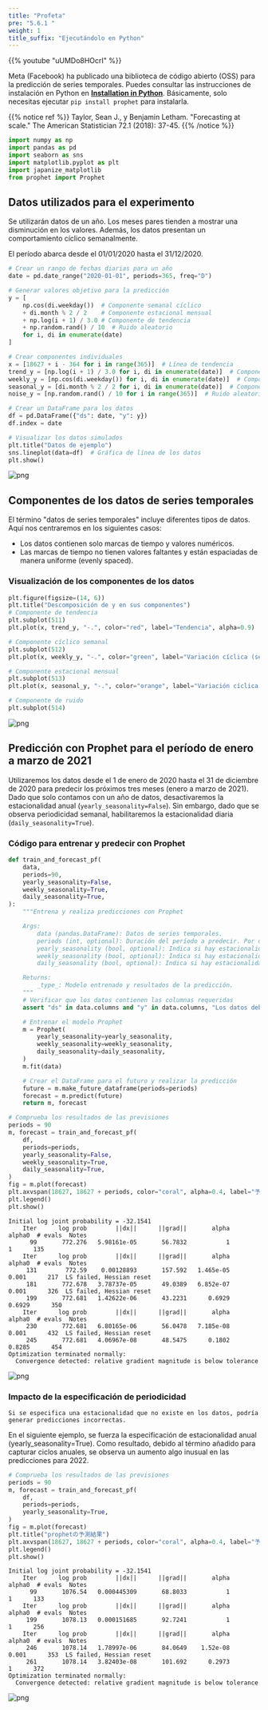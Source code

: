 ```yaml
---
title: "Profeta"
pre: "5.6.1 "
weight: 1
title_suffix: "Ejecutándolo en Python"
---
```


{{% youtube "uUMDo8HOcrI" %}}

Meta (Facebook) ha publicado una biblioteca de código abierto (OSS) para la predicción de series temporales. Puedes consultar las instrucciones de instalación en Python en [**Installation in Python**](https://facebook.github.io/prophet/docs/installation.html#python). Básicamente, solo necesitas ejecutar `pip install prophet` para instalarla.

{{% notice ref %}}
Taylor, Sean J., y Benjamin Letham. "Forecasting at scale." The American Statistician 72.1 (2018): 37-45.
{{% /notice %}}


```python
import numpy as np
import pandas as pd
import seaborn as sns
import matplotlib.pyplot as plt
import japanize_matplotlib
from prophet import Prophet
```

## Datos utilizados para el experimento
Se utilizarán datos de un año. Los meses pares tienden a mostrar una disminución en los valores. Además, los datos presentan un comportamiento cíclico semanalmente. 

El período abarca desde el 01/01/2020 hasta el 31/12/2020.

```python
# Crear un rango de fechas diarias para un año
date = pd.date_range("2020-01-01", periods=365, freq="D")

# Generar valores objetivo para la predicción
y = [
    np.cos(di.weekday())  # Componente semanal cíclico
    + di.month % 2 / 2    # Componente estacional mensual
    + np.log(i + 1) / 3.0 # Componente de tendencia
    + np.random.rand() / 10  # Ruido aleatorio
    for i, di in enumerate(date)
]

# Crear componentes individuales
x = [18627 + i - 364 for i in range(365)]  # Línea de tendencia
trend_y = [np.log(i + 1) / 3.0 for i, di in enumerate(date)]  # Componente de tendencia
weekly_y = [np.cos(di.weekday()) for i, di in enumerate(date)]  # Componente semanal
seasonal_y = [di.month % 2 / 2 for i, di in enumerate(date)]  # Componente estacional
noise_y = [np.random.rand() / 10 for i in range(365)]  # Ruido aleatorio

# Crear un DataFrame para los datos
df = pd.DataFrame({"ds": date, "y": y})
df.index = date

# Visualizar los datos simulados
plt.title("Datos de ejemplo")
sns.lineplot(data=df)  # Gráfica de línea de los datos
plt.show()
```


    
![png](/images/timeseries/forecast/001-Prophet_files/001-Prophet_5_0.png)
    

## Componentes de los datos de series temporales
El término "datos de series temporales" incluye diferentes tipos de datos. Aquí nos centraremos en los siguientes casos:

- Los datos contienen solo marcas de tiempo y valores numéricos.
- Las marcas de tiempo no tienen valores faltantes y están espaciadas de manera uniforme (evenly spaced).

### Visualización de los componentes de los datos

```python
plt.figure(figsize=(14, 6))
plt.title("Descomposición de y en sus componentes")
# Componente de tendencia
plt.subplot(511)
plt.plot(x, trend_y, "-.", color="red", label="Tendencia", alpha=0.9)

# Componente cíclico semanal
plt.subplot(512)
plt.plot(x, weekly_y, "-.", color="green", label="Variación cíclica (semanal)", alpha=0.9)

# Componente estacional mensual
plt.subplot(513)
plt.plot(x, seasonal_y, "-.", color="orange", label="Variación cíclica (mensual)", alpha=0.9)

# Componente de ruido
plt.subplot(514)
```


    
![png](/images/timeseries/forecast/001-Prophet_files/001-Prophet_7_0.png)
    

## Predicción con Prophet para el período de enero a marzo de 2021
Utilizaremos los datos desde el 1 de enero de 2020 hasta el 31 de diciembre de 2020 para predecir los próximos tres meses (enero a marzo de 2021). Dado que solo contamos con un año de datos, desactivaremos la estacionalidad anual (`yearly_seasonality=False`). Sin embargo, dado que se observa periodicidad semanal, habilitaremos la estacionalidad diaria (`daily_seasonality=True`).

### Código para entrenar y predecir con Prophet

```python
def train_and_forecast_pf(
    data,
    periods=90,
    yearly_seasonality=False,
    weekly_seasonality=True,
    daily_seasonality=True,
):
    """Entrena y realiza predicciones con Prophet

    Args:
        data (pandas.DataFrame): Datos de series temporales.
        periods (int, optional): Duración del período a predecir. Por defecto, 90 días.
        yearly_seasonality (bool, optional): Indica si hay estacionalidad anual. Por defecto, False.
        weekly_seasonality (bool, optional): Indica si hay estacionalidad semanal. Por defecto, True.
        daily_seasonality (bool, optional): Indica si hay estacionalidad diaria. Por defecto, True.

    Returns:
        _type_: Modelo entrenado y resultados de la predicción.
    """
    # Verificar que los datos contienen las columnas requeridas
    assert "ds" in data.columns and "y" in data.columns, "Los datos deben contener las columnas 'ds' y 'y'."

    # Entrenar el modelo Prophet
    m = Prophet(
        yearly_seasonality=yearly_seasonality,
        weekly_seasonality=weekly_seasonality,
        daily_seasonality=daily_seasonality,
    )
    m.fit(data)

    # Crear el DataFrame para el futuro y realizar la predicción
    future = m.make_future_dataframe(periods=periods)
    forecast = m.predict(future)
    return m, forecast
```


```python
# Comprueba los resultados de las previsiones
periods = 90
m, forecast = train_and_forecast_pf(
    df,
    periods=periods,
    yearly_seasonality=False,
    weekly_seasonality=True,
    daily_seasonality=True,
)
fig = m.plot(forecast)
plt.axvspan(18627, 18627 + periods, color="coral", alpha=0.4, label="予測期間")
plt.legend()
plt.show()
```

    Initial log joint probability = -32.1541
        Iter      log prob        ||dx||      ||grad||       alpha      alpha0  # evals  Notes 
          99       772.276   5.98161e-05       56.7832           1           1      135   
        Iter      log prob        ||dx||      ||grad||       alpha      alpha0  # evals  Notes 
         131        772.59    0.00128893       157.592   1.465e-05       0.001      217  LS failed, Hessian reset 
         181       772.678   3.78737e-05       49.0389   6.852e-07       0.001      326  LS failed, Hessian reset 
         199       772.681   1.42622e-06       43.2231      0.6929      0.6929      350   
        Iter      log prob        ||dx||      ||grad||       alpha      alpha0  # evals  Notes 
         230       772.681   6.80165e-06       56.0478   7.185e-08       0.001      432  LS failed, Hessian reset 
         245       772.681   4.06967e-08       48.5475      0.1802      0.8285      454   
    Optimization terminated normally: 
      Convergence detected: relative gradient magnitude is below tolerance



    
![png](/images/timeseries/forecast/001-Prophet_files/001-Prophet_10_1.png)
    


### Impacto de la especificación de periodicidad
```{warning}
Si se especifica una estacionalidad que no existe en los datos, podría generar predicciones incorrectas.
```

En el siguiente ejemplo, se fuerza la especificación de estacionalidad anual (yearly_seasonality=True).
Como resultado, debido al término añadido para capturar ciclos anuales, se observa un aumento algo inusual en las predicciones para 2022.


```python
# Comprueba los resultados de las previsiones
periods = 90
m, forecast = train_and_forecast_pf(
    df,
    periods=periods,
    yearly_seasonality=True,
)
fig = m.plot(forecast)
plt.title("prophetの予測結果")
plt.axvspan(18627, 18627 + periods, color="coral", alpha=0.4, label="予測期間")
plt.legend()
plt.show()
```

    Initial log joint probability = -32.1541
        Iter      log prob        ||dx||      ||grad||       alpha      alpha0  # evals  Notes 
          99       1076.54   0.000445309       68.8033           1           1      133   
        Iter      log prob        ||dx||      ||grad||       alpha      alpha0  # evals  Notes 
         199       1078.13   0.000151685       92.7241           1           1      256   
        Iter      log prob        ||dx||      ||grad||       alpha      alpha0  # evals  Notes 
         246       1078.14   1.78997e-06       84.0649    1.52e-08       0.001      353  LS failed, Hessian reset 
         261       1078.14   3.82403e-08       101.692      0.2973           1      372   
    Optimization terminated normally: 
      Convergence detected: relative gradient magnitude is below tolerance



    
![png](/images/timeseries/forecast/001-Prophet_files/001-Prophet_12_1.png)
    

